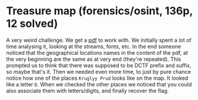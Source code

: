 # Treasure map (forensics/osint, 136p, 12 solved)

A very weird challenge.
We get a [pdf](pdf.pdf) to work with.
We initially spent a lot of time analysing it, looking at the streams, fonts, etc.
In the end someone noticed that the geographical locations names in the content of the pdf, at the very beginning are the same as at very end (they're repeated).
This prompted us to think that there was supposed to be DCTF prefix and suffix, so maybe that's it.
Then we needed even more time, to just by pure chance notice how one of the places `Kruglyy Prud` looks like on the map.
It looked like a letter `D`.
When we checked the other places we noticed that you could also associate them with letters/digits, and finally recover the flag.
